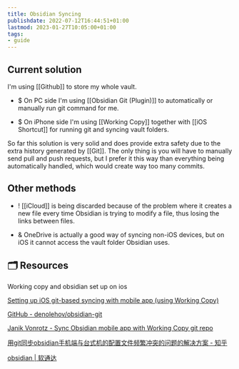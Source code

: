 ```yaml
---
title: Obsidian Syncing
publishdate: 2022-07-12T16:44:51+01:00
lastmod: 2023-01-27T10:05:00+01:00
tags: 
- guide
---
```










## Current solution



I'm using [[Github]] to store my whole vault. 



- $ On PC side I'm using [[Obsidian Git (Plugin)]] to automatically or manually run git command for me.

- $ On iPhone side I'm using [[Working Copy]] together with [[iOS Shortcut]] for running git and syncing vault folders.



So far this solution is very solid and does provide extra safety due to the extra history generated by [[Git]]. The only thing is you will have to manually send pull and push requests, but I prefer it this way than everything being automatically handled, which would create way too many commits.



## Other methods



- ! [[iCloud]] is being discarded because of the problem where it creates a new file every time Obsidian is trying to modify a file, thus losing the links between files. 

- & OneDrive is actually a good way of syncing non-iOS devices, but on iOS it cannot access the vault folder Obsidian uses.





## 🗂 Resources 



Working copy and obsidian set up on ios



[Setting up iOS git-based syncing with mobile app (using Working Copy)](https://forum.obsidian.md/t/mobile-setting-up-ios-git-based-syncing-with-mobile-app-using-working-copy/16499)



[GitHub - denolehov/obsidian-git](https://github.com/denolehov/obsidian-git)



[Janik Vonrotz - Sync Obsidian mobile app with Working Copy git repo](https://janikvonrotz.ch/2021/08/31/sync-obsidian-mobile-app-with-working-copy-git-repo/)



[用git同步obsidian手机端与台式机的配置文件频繁冲突的问题的解决方案 - 知乎](https://zhuanlan.zhihu.com/p/492104181)



[obsidian | 软通达](https://cyddgh.github.io/tag/8bxuJqsEC/)





